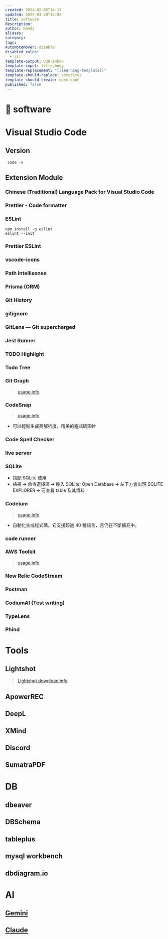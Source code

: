 ```yaml
---
created: 2024-02-05T14:13
updated: 2024-03-20T12:02
title: software
description: 
author: mandy
aliases: 
category: 
tags: 
AutoNoteMover: disable
disabled rules:
  - all
template-output: 030-Inbox
template-input: title,body
template-replacement: "[[learning-template]]"
template-should-replace: sometimes
template-should-create: open-pane
published: false
---
```

# 🚀 software

# Visual Studio Code

## Version
```shell
 code -v
```
## Extension Module
### Chinese (Traditional) Language Pack for Visual Studio Code
### Prettier - Code formatter
### ESLint
```shell
npm install -g eslint
eslint --init
```
### Prettier ESLint
### vscode-icons
### Path Intellisense
### Prisma (ORM)
### Git History
### gitignore
### GitLens — Git supercharged
### Jest Runner
### TODO Highlight
### Todo Tree
### Git Graph 

> [usage info](https://ithelp.ithome.com.tw/articles/10267759)

### CodeSnap

> [usage info](https://tw511.com/a/01/43207.html)

- 可以輕鬆生成高解析度，精美的程式碼圖片
### Code Spell Checker
### live server 
### SQLite 

- 搭配 SQLite 使用
- 檢視 ➔ 命令選擇區 ➔ 輸入 SQLite: Open Database ➔ 左下方會出現 SQLITE EXPLORER ➔ 可查看 table 及其資料
### Codeium 

> [usage info](https://codeium.com/vscode_tutorial)

- 自動化生成程式碼。它支援超過 40 種語言，且仍在不斷擴充中。
### code runner
### AWS Toolkit

> [usage info](https://aws.amazon.com/tw/codewhisperer/)
### New Relic CodeStream
### Postman
### CodiumAI (Test writing)

### TypeLens

### Phind

# Tools
## Lightshot

> [Lightshot download info](https://app.prntscr.com/zh-cn/index.html)

## ApowerREC

## DeepL

## XMind

## Discord

## SumatraPDF

# DB
## dbeaver

## DBSchema

## tableplus

## mysql workbench

## dbdiagram.io
# AI 

## [Gemini](https://gemini.google.com/app)
## [Claude](https://claude.ai/chats)